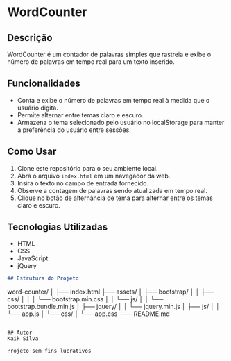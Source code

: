 

# WordCounter

## Descrição
WordCounter é um contador de palavras simples que rastreia e exibe o número de palavras em tempo real para um texto inserido.

## Funcionalidades
- Conta e exibe o número de palavras em tempo real à medida que o usuário digita.
- Permite alternar entre temas claro e escuro.
- Armazena o tema selecionado pelo usuário no localStorage para manter a preferência do usuário entre sessões.

## Como Usar
1. Clone este repositório para o seu ambiente local.
2. Abra o arquivo `index.html` em um navegador da web.
3. Insira o texto no campo de entrada fornecido.
4. Observe a contagem de palavras sendo atualizada em tempo real.
5. Clique no botão de alternância de tema para alternar entre os temas claro e escuro.

## Tecnologias Utilizadas
- HTML
- CSS
- JavaScript
- jQuery

```markdown
## Estrutura do Projeto
```
word-counter/
│
├── index.html
├── assets/
│   ├── bootstrap/
│   │   ├── css/
│   │   │   └── bootstrap.min.css
│   │   └── js/
│   │       └── bootstrap.bundle.min.js
│   ├── jquery/
│   │   └── jquery.min.js
│   ├── js/
│   │   └── app.js
│   └── css/
│       └── app.css
└── README.md
```

## Autor
Kaik Silva

Projeto sem fins lucrativos
